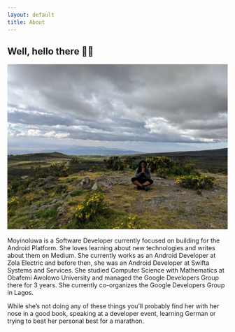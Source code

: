 ```yaml
---
layout: default
title: About
---
```


## Well, hello there 👋🏾

![hello](./assets/images/mountain.jpg)

Moyinoluwa is a Software Developer currently focused on building for the Android Platform. She loves learning about new technologies and writes about them on Medium. She currently works as an Android Developer at Zola Electric and before then, she was an Android Developer at Swifta Systems and Services. She studied Computer Science with Mathematics at Obafemi Awolowo University and managed the Google Developers Group there for 3 years. She currently co-organizes the Google Developers Group in Lagos.

While she’s not doing any of these things you’ll probably find her with her nose in a good book, speaking at a developer event, learning German or trying to beat her personal best for a marathon.

